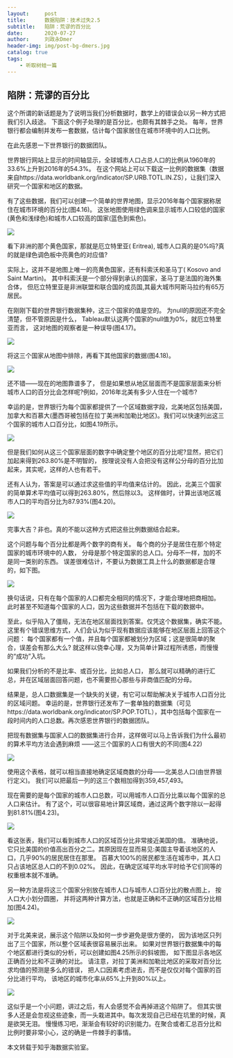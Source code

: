 ```yaml
---
layout:     post
title:      数据陷阱：技术过失2.5
subtitle:   陷阱：荒谬的百分比
date:       2020-07-27
author:     刘政永Dmer
header-img: img/post-bg-dmers.jpg
catalog: true
tags:
    - 听取树蛙一篇
---
```


## 陷阱：荒谬的百分比

这个所谓的新话题是为了说明当我们分析数据时，数学上的错误会以另一种方式把我们引入歧途。 下面这个例子处理的是百分比，也颇有其棘手之处。 每年，世界银行都会编制并发布一套数据，估计每个国家居住在城市环境中的人口比例。

在此先感恩一下世界银行的数据团队。

世界银行网站上显示的时间轴显示，全球城市人口占总人口的比例从1960年的33.6%上升到2016年的54.3%。 在这个网站上可以下载这一比例的数据集（数据来自https://data.worldbank.org/indicator/SP.URB.TOTL.IN.ZS），让我们深入研究一个国家和地区的数据。

有了这些数据，我们可以创建一个简单的世界地图，显示2016年每个国家据称居住在城市环境的百分比(图4.16)。 这张地图使用绿色调来显示城市人口较低的国家(黄色和浅绿色)和城市人口较高的国家(蓝色到紫色)。

![]({{site.baseurl}}/img/post-bg-bfs1.jpg)

看下非洲的那个黄色国家，那就是厄立特里亚( Eritrea), 城市人口真的是0%吗?真的就是绿色调色板中亮黄色的对应值?

实际上，这并不是地图上唯一的亮黄色国家，还有科索沃和圣马丁( Kosovo and Saint Martin)。 其中科索沃是一个部分得到承认的国家，圣马丁是法国的海外集合体， 但厄立特里亚是非洲联盟和联合国的成员国,其最大城市阿斯马拉约有65万居民。

在刚刚下载的世界银行数据集种，这三个国家的值是空的。 为null的原因还不完全清楚，但不管原因是什么， Tableau默认这两个国家的null值为0%，就厄立特里亚而言， 这对地图的观察者是一种误导(图4.17)。

![]({{site.baseurl}}/img/post-bg-bfs2.jpg)

将这三个国家从地图中排除，再看下其他国家的数据(图4.18)。

![]({{site.baseurl}}/img/post-bg-bfs3.jpg)

还不错——现在的地图靠谱多了， 但是如果想从地区层面而不是国家层面来分析城市人口的百分比会怎样呢?例如，2016年北美有多少人住在一个城市?

幸运的是，世界银行为每个国家都提供了一个区域数据字段，北美地区包括美国，加拿大和百慕大(墨西哥被包括在拉丁美洲和加勒比地区)。我们可以快速列出这三个国家的城市人口百分比，如图4.19所示。

![]({{site.baseurl}}/img/post-bg-bfs4.jpg)

但是我们如何从这三个国家层面的数字中确定整个地区的百分比呢?显然，把它们加起来得到263.80%是不明智的， 按理说没有人会把没有这样公分母的百分比加起来，其实呢，这样的人也有若干。

还有人认为，答案是可以通过求这些值的平均值来估计的。 因此，北美三个国家的简单算术平均值可以得到263.80%，然后除以3。 这样做时，计算出该地区城市人口的平均百分比为87.93%(图4.20)。

![]({{site.baseurl}}/img/post-bg-bfs5.jpg)

完事大吉？非也。真的不能以这种方式把这些比例数据结合起来。

这个问题与每个百分比都是两个数字的商有关。 每个商的分子是居住在那个特定国家的城市环境中的人数， 分母是那个特定国家的总人口。分母不一样，加的不是同一类别的东西。 误差很难估计，不要认为数据工具上什么的数据都是合理的，如下图。

![]({{site.baseurl}}/img/post-bg-bfs6.jpg)

换句话说，只有在每个国家的人口都完全相同的情况下，才能合理地把商相加。 此时甚至不知道每个国家的人口，因为这些数据并不包括在下载的数据中。

至此，似乎陷入了僵局，无法在地区层面找到答案。仅凭这个数据集，确实不能。 这里有个错误思维方式，人们会认为似乎现有数据应该能够在地区层面上回答这个问题： 每个国家都有一个值，并且每个国家都被划分为区域；这是很简单的聚合，误差会有那么大么? 就这样以侥幸心理，又为简单计算过程所诱惑，而慢慢的“成功”入坑。

如果我们分析的不是比率、或百分比，比如总人口， 那么就可以精确的进行汇总，并在区域层面回答问题，也不需要担心那些与非商值匹配的分母。

结果是，总人口数据集是一个缺失的关键，有它可以帮助解决关于城市人口百分比的区域问题。 幸运的是，世界银行还发布了一套单独的数据集（可见https://data.worldbank.org/indicator/SP.POP.TOTL），其中包括每个国家在一段时间内的人口总数。再次感恩世界银行的数据团队。

把现有数据集与国家人口的数据集进行合并，这样做可以马上告诉我们为什么最初的算术平均方法会遇到麻烦 ——这三个国家的人口有很大的不同(图4.22)

![]({{site.baseurl}}/img/post-bg-bfs7.jpg)

使用这个表格，就可以相当直接地确定区域商数的分母——北美总人口(由世界银行定义)。 我们可以把最后一列的这三个数相加得到359,457,493。

现在需要的是每个国家的城市人口总数，可以用城市人口百分比乘以每个国家的总人口来估计。 有了这个，可以很容易地计算区域商，通过这两个数字除以一起得到81.81%(图4.23)。

![]({{site.baseurl}}/img/post-bg-bfs8.jpg)

看这张表，我们可以看到城市人口的区域百分比非常接近美国的值。 准确地说，它只比美国的价值高出百分之二。其原因现在显而易见:美国主导着该地区的人口，几乎90%的居民居住在那里。 百慕大100%的居民都生活在城市中，其人口只占该地区总人口的不到0.02%。 因此，在确定区域平均水平时给予它们同等的权重根本就不准确。

另一种方法是将这三个国家分别放在城市人口与城市人口百分比的散点图上， 按人口大小划分圆圈， 并将这两种计算方法，也就是正确和不正确的区域百分比相加(图4.24)。

![]({{site.baseurl}}/img/post-bg-bfs9.jpg)

对于北美来说，展示这个陷阱以及如何一步步避免是很方便的， 因为该地区只列出了三个国家，所以整个区域表很容易展示出来。 如果对世界银行数据集中的每个地区都进行类似的分析，可以创建如图4.25所示的斜坡图， 如下图显示各地区正确百分比和不正确的对比。 请注意，对拉丁美洲和加勒比地区的采取对百分比求均值的预测是多么的错误， 把人口因素考虑进去，而不是仅仅对每个国家的百分比进行平均， 该地区的城市化率从65%上升到80%以上。

![]({{site.baseurl}}/img/post-bg-bfs10.jpg)

这似乎是一个小问题，讲过之后，有人会感觉不会再掉进这个陷阱了。 但其实很多人还是会忽视这些迹象，而一头栽进其中。每次发现自己已经在坑里的时候，真是欲哭无泪。 慢慢练习吧，渐渐会有较好的识别能力。在聚合或者汇总百分比和比例时要非常小心，这的确是一件棘手的事情。

本文转载于知乎海数据实验室。